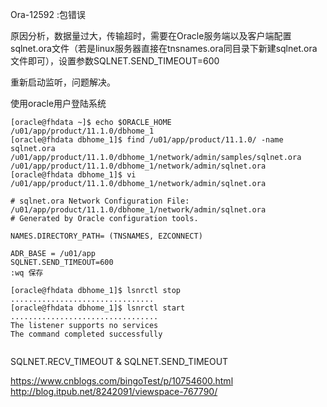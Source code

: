Ora-12592 :包错误

原因分析，数据量过大，传输超时，需要在Oracle服务端以及客户端配置sqlnet.ora文件（若是linux服务器直接在tnsnames.ora同目录下新建sqlnet.ora文件即可），设置参数SQLNET.SEND_TIMEOUT=600

重新启动监听，问题解决。



使用oracle用户登陆系统

```shell
[oracle@fhdata ~]$ echo $ORACLE_HOME
/u01/app/product/11.1.0/dbhome_1
[oracle@fhdata dbhome_1]$ find /u01/app/product/11.1.0/ -name sqlnet.ora
/u01/app/product/11.1.0/dbhome_1/network/admin/samples/sqlnet.ora
/u01/app/product/11.1.0/dbhome_1/network/admin/sqlnet.ora
[oracle@fhdata dbhome_1]$ vi /u01/app/product/11.1.0/dbhome_1/network/admin/sqlnet.ora

# sqlnet.ora Network Configuration File: /u01/app/product/11.1.0/dbhome_1/network/admin/sqlnet.ora
# Generated by Oracle configuration tools.

NAMES.DIRECTORY_PATH= (TNSNAMES, EZCONNECT)

ADR_BASE = /u01/app
SQLNET.SEND_TIMEOUT=600
:wq 保存

[oracle@fhdata dbhome_1]$ lsnrctl stop
................................
[oracle@fhdata dbhome_1]$ lsnrctl start
.................................
The listener supports no services
The command completed successfully


```





SQLNET.RECV_TIMEOUT & SQLNET.SEND_TIMEOUT

https://www.cnblogs.com/bingoTest/p/10754600.html
http://blog.itpub.net/8242091/viewspace-767790/